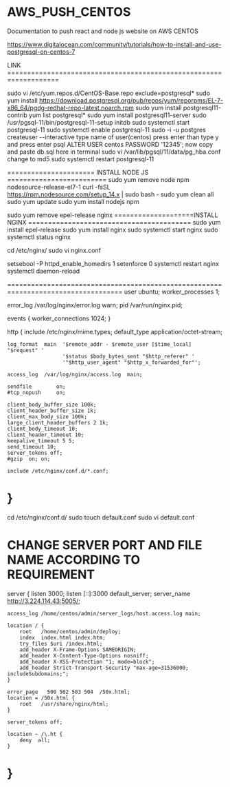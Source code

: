 # AWS_PUSH_CENTOS
Documentation to push react and node js website on AWS CENTOS

https://www.digitalocean.com/community/tutorials/how-to-install-and-use-postgresql-on-centos-7

LINK ===================================================================

sudo vi /etc/yum.repos.d/CentOS-Base.repo
exclude=postgresql*
sudo yum install https://download.postgresql.org/pub/repos/yum/reporpms/EL-7-x86_64/pgdg-redhat-repo-latest.noarch.rpm
sudo yum install postgresql11-contrib
yum list postgresql*
sudo yum install postgresql11-server
sudo /usr/pgsql-11/bin/postgresql-11-setup initdb
sudo systemctl start postgresql-11
sudo systemctl enable postgresql-11
sudo -i -u postgres
createuser --interactive
type name of user(centos) press enter
than type y and press enter
psql
ALTER USER centos PASSWORD '12345';
now copy and paste db.sql here in terminal
sudo vi /var/lib/pgsql/11/data/pg_hba.conf  
change to md5
sudo systemctl restart postgresql-11

====================== INSTALL NODE JS =========================
sudo yum remove node npm nodesource-release-el7-1
curl -fsSL https://rpm.nodesource.com/setup_14.x | sudo bash -
sudo yum clean all
sudo yum update
sudo yum install nodejs npm

sudo yum remove epel-release nginx
====================INSTALL NGINX =========================================
sudo yum install epel-release
sudo yum install nginx
sudo systemctl start nginx
sudo systemctl status nginx

cd /etc/nginx/
sudo vi nginx.conf

setsebool -P httpd_enable_homedirs 1
setenforce 0
systemctl restart nginx
systemctl daemon-reload

===================================================================================
user ubuntu;
worker_processes  1;

error_log  /var/log/nginx/error.log warn;
pid        /var/run/nginx.pid;

events {
    worker_connections  1024;
}

http {
    include       /etc/nginx/mime.types;
    default_type  application/octet-stream;

    log_format  main  '$remote_addr - $remote_user [$time_local] "$request" '
                      '$status $body_bytes_sent "$http_referer" '
                      '"$http_user_agent" "$http_x_forwarded_for"';

    access_log  /var/log/nginx/access.log  main;

    sendfile        on;
    #tcp_nopush     on;

    client_body_buffer_size 100k;
    client_header_buffer_size 1k;
    client_max_body_size 100k;
    large_client_header_buffers 2 1k;
    client_body_timeout 10;
    client_header_timeout 10;
    keepalive_timeout 5 5;
    send_timeout 10;
    server_tokens off;
    #gzip  on; on;

    include /etc/nginx/conf.d/*.conf;
}
==================================================================================

cd /etc/nginx/conf.d/
sudo touch default.conf
sudo vi default.conf


CHANGE SERVER PORT AND FILE NAME ACCORDING TO REQUIREMENT
=======================================================================
server {
    listen       3000;
    listen [::]:3000 default_server;
    server_name http://3.224.114.43:5005/;

    access_log /home/centos/admin/server_logs/host.access.log main;

    location / {
        root   /home/centos/admin/deploy;
        index  index.html index.htm;
        try_files $uri /index.html;
        add_header X-Frame-Options SAMEORIGIN;
        add_header X-Content-Type-Options nosniff;
        add_header X-XSS-Protection "1; mode=block";
        add_header Strict-Transport-Security "max-age=31536000; includeSubdomains;";
    }

    error_page   500 502 503 504  /50x.html;
    location = /50x.html {
        root   /usr/share/nginx/html;
    }

    server_tokens off;

    location ~ /\.ht {
        deny  all;
    }

}
=======================================================================
